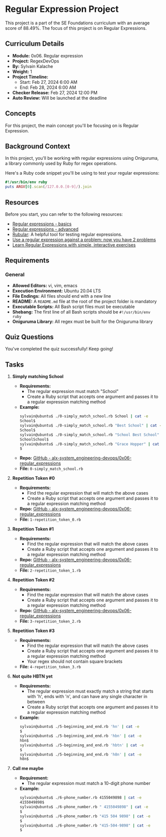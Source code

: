 # Regular Expression Project

This project is a part of the SE Foundations curriculum with an average score of 88.49%. The focus of this project is on Regular Expressions.

## Curriculum Details
- **Module:** 0x06. Regular expression
- **Project:** RegexDevOps
- **By:** Sylvain Kalache
- **Weight:** 1
- **Project Timeline:** 
  - Start: Feb 27, 2024 6:00 AM
  - End: Feb 28, 2024 6:00 AM
- **Checker Release:** Feb 27, 2024 12:00 PM
- **Auto Review:** Will be launched at the deadline

## Concepts
For this project, the main concept you'll be focusing on is Regular Expression.

## Background Context
In this project, you'll be working with regular expressions using Oniguruma, a library commonly used by Ruby for regex operations.

Here's a Ruby code snippet you'll be using to test your regular expressions:
```ruby
#!/usr/bin/env ruby
puts ARGV[0].scan(/127.0.0.[0-9]/).join
```

## Resources
Before you start, you can refer to the following resources:
- [Regular expressions - basics](#)
- [Regular expressions - advanced](#)
- [Rubular](#): A helpful tool for testing regular expressions.
- [Use a regular expression against a problem: now you have 2 problems](#)
- [Learn Regular Expressions with simple, interactive exercises](#)

## Requirements
### General
- **Allowed Editors:** vi, vim, emacs
- **Execution Environment:** Ubuntu 20.04 LTS
- **File Endings:** All files should end with a new line
- **README:** A `README.md` file at the root of the project folder is mandatory
- **Executable Scripts:** All Bash script files must be executable
- **Shebang:** The first line of all Bash scripts should be `#!/usr/bin/env ruby`
- **Oniguruma Library:** All regex must be built for the Oniguruma library

## Quiz Questions
You've completed the quiz successfully! Keep going!

## Tasks
1. **Simply matching School**
   - **Requirements:**
     - The regular expression must match "School"
     - Create a Ruby script that accepts one argument and passes it to a regular expression matching method
   - **Example:**
     ```bash
     sylvain@ubuntu$ ./0-simply_match_school.rb School | cat -e
     School$
     sylvain@ubuntu$ ./0-simply_match_school.rb "Best School" | cat -e
     School$
     sylvain@ubuntu$ ./0-simply_match_school.rb "School Best School" | cat -e
     SchoolSchool$
     sylvain@ubuntu$ ./0-simply_match_school.rb "Grace Hopper" | cat -e
     $
     ```
   - **Repo:** [GitHub - alx-system_engineering-devops/0x06-regular_expressions](https://github.com/alx-system_engineering-devops/0x06-regular_expressions)
   - **File:** `0-simply_match_school.rb`

2. **Repetition Token #0**
   - **Requirements:**
     - Find the regular expression that will match the above cases
     - Create a Ruby script that accepts one argument and passes it to a regular expression matching method
   - **Repo:** [GitHub - alx-system_engineering-devops/0x06-regular_expressions](https://github.com/alx-system_engineering-devops/0x06-regular_expressions)
   - **File:** `1-repetition_token_0.rb`

3. **Repetition Token #1**
   - **Requirements:**
     - Find the regular expression that will match the above cases
     - Create a Ruby script that accepts one argument and passes it to a regular expression matching method
   - **Repo:** [GitHub - alx-system_engineering-devops/0x06-regular_expressions](https://github.com/alx-system_engineering-devops/0x06-regular_expressions)
   - **File:** `2-repetition_token_1.rb`

4. **Repetition Token #2**
   - **Requirements:**
     - Find the regular expression that will match the above cases
     - Create a Ruby script that accepts one argument and passes it to a regular expression matching method
   - **Repo:** [GitHub - alx-system_engineering-devops/0x06-regular_expressions](https://github.com/alx-system_engineering-devops/0x06-regular_expressions)
   - **File:** `3-repetition_token_2.rb`

5. **Repetition Token #3**
   - **Requirements:**
     - Find the regular expression that will match the above cases
     - Create a Ruby script that accepts one argument and passes it to a regular expression matching method
     - Your regex should not contain square brackets
   - **File:** `4-repetition_token_3.rb`

6. **Not quite HBTN yet**
   - **Requirements:**
     - The regular expression must exactly match a string that starts with 'h', ends with 'n', and can have any single character in between
     - Create a Ruby script that accepts one argument and passes it to a regular expression matching method
   - **Example:**
     ```bash
     sylvain@ubuntu$ ./5-beginning_and_end.rb 'hn' | cat -e
     $
     sylvain@ubuntu$ ./5-beginning_and_end.rb 'hbn' | cat -e
     hbn$
     sylvain@ubuntu$ ./5-beginning_and_end.rb 'hbtn' | cat -e
     $
     sylvain@ubuntu$ ./5-beginning_and_end.rb 'h8n' | cat -e
     h8n$
     ```
   

7. **Call me maybe**
   - **Requirement:**
     - The regular expression must match a 10-digit phone number
   - **Example:**
     ```bash
     sylvain@ubuntu$ ./6-phone_number.rb 4155049898 | cat -e
     4155049898$
     sylvain@ubuntu$ ./6-phone_number.rb " 4155049898" | cat -e
     $
     sylvain@ubuntu$ ./6-phone_number.rb "415 504 9898" | cat -e
     $
     sylvain@ubuntu$ ./6-phone_number.rb "415-504-9898" | cat -e
     $
     ```
